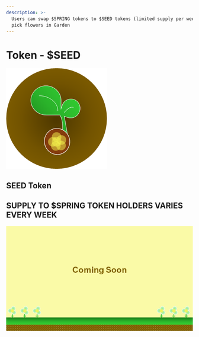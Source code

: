 ```yaml
---
description: >-
  Users can swap $SPRING tokens to $SEED tokens (limited supply per week) to
  pick flowers in Garden
---
```


# Token - $SEED

![$SEED](../.gitbook/assets/image%20%2817%29.png)

## SEED Token

## SUPPLY TO $SPRING TOKEN HOLDERS VARIES EVERY WEEK

![](../.gitbook/assets/image%20%2811%29.png)


